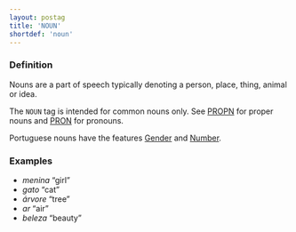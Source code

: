 ```yaml
---
layout: postag
title: 'NOUN'
shortdef: 'noun'
---
```


### Definition

Nouns are a part of speech typically denoting a person, place, thing, animal or idea.

The `NOUN` tag is intended for common nouns only. See [PROPN]() for proper nouns and [PRON]() for pronouns.

Portuguese nouns have the features [Gender]() and [Number]().

### Examples

- _menina_ “girl”
- _gato_ “cat”
- _árvore_ “tree”
- _ar_ “air”
- _beleza_ “beauty”
